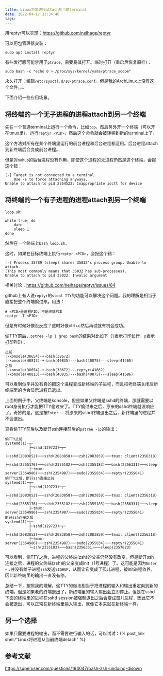 ```yaml
---
title: Linux将某进程attach到当前terminal
date: 2022-04-17 13:34:46
tags:
---
```


用reptyr可以实现：<https://github.com/nelhage/reptyr>

可以用包管理器安装：

```shell
sudo apt install reptyr
```

有些发行版可能禁用了`ptrace`，需要将其打开。临时打开（重启后恢复原样）：

```shell
sudo bash -c "echo 0 > /proc/sys/kernel/yama/ptrace_scope"
```

永久打开：编辑`/etc/sysctl.d/10-ptrace.conf`。但是我的ArchLinux上没有这个文件。。。

下面介绍一些应用场景。

## 将终端的一个无子进程的进程attach到另一个终端

先在一个普通terminal上运行一个命令，比如`top`，然后另外开一个终端（可以开在tmux里），运行`reptyr <PID>`，然后这个命令就会被转移到新的terminal上了。

这个方法对所有在某个终端里运行的前台进程和后台进程都适用。后台进程attach到新终端后会变成前台进程。

但是对`nohup`的后台进程没有作用，即使这个进程的父进程仍然是这个终端。会报这个错：

```text
[-] Target is not connected to a terminal.
    Use -s to force attaching anyways.
Unable to attach to pid 2354522: Inappropriate ioctl for device
```

## 将终端的一个有子进程的进程attach到另一个终端

`loop.sh`:

```shell
while true; do
	date
	sleep 1
done
```

然后在一个终端上`bash loop.sh`。

这时，如果在目标终端上执行`reptyr <PID>`，会报这个错：

```text
[-] Process 35789 (sleep) shares 35032's process group. Unable to attach.
(This most commonly means that 35032 has sub-processes).
Unable to attach to pid 35032: Invalid argument
```

相关讨论：<https://github.com/nelhage/reptyr/issues/84>

github上有人说`reptyr`的`steal TTY`的功能可以解决这个问题。我的理解是相当于直接把整个终端偷过来。用法：

```shell
# <PID>是进程PID，不是终端PID
reptyr -T <PID>
```

但是有时候好像没反应？这时好像ctrl+c然后再试就有机会成功。

偷TTY前后，`pstree -lp | grep bash`的结果对比如下（`l`表示打印长行，`p`表示打印PID）：

```text
之前
|-konsole(38654)-+-bash(38672)
|-konsole(40813)-+-bash(40835)---bash(40875)---sleep(41465)
之后
|-konsole(38654)-+-bash(38672)---reptyr(41662)
|-konsole(40813)-+-bash(40835)---bash(40875)---sleep(41686)
```

可以看到似乎并没有真的把这个进程变成新终端的子进程，而且把老终端关闭后新终端里的也会显示进程已退出。

上面的例子中，父终端是konsole，但是如果父终端是sshd的终端，那就需要以root身份执行才能把TTY偷过来了。TTY偷过来之后，原来的sshd终端就没响应了。奇妙的是，这是按`Enter` `~` `.`将原来的sshd终端退出之后，新终端里的进程并不会退出。

查看偷TTY前后以及断开ssh连接前后的`pstree -lp`的输出：

```text
偷TTY之前
systemd(1)─┬─
           ├─sshd(129723)─┬─
           │              ├─sshd(2083852)───sshd(2083858)───zsh(2083859)───tmux: client(2356318)
           │              ├─sshd(2355176)───sshd(2355182)───zsh(2355183)───bash(2356331)───sleep(2356373)
           ├─tmux: server(2354986)───zsh(2354987)───sudo(2355034)───reptyr(2355041)
偷TTY之后，断开ssh连接之前
systemd(1)─┬─
           ├─sshd(129723)─┬─
           │              ├─sshd(2083852)───sshd(2083858)───zsh(2083859)───tmux: client(2356318)
           │              ├─sshd(2355176)───sshd(2355182)───zsh(2355183)───bash(2356331)───sleep(2356783)
           ├─tmux: server(2354986)───zsh(2354987)───sudo(2355034)───reptyr(2355041)
断开ssh连接之后
systemd(1)─┬─
           ├─sshd(129723)─┬─
           │              ├─sshd(2083852)───sshd(2083858)───zsh(2083859)───tmux: client(2356318)
           ├─tmux: server(2354986)───zsh(2354987)───sudo(2355034)───reptyr(2355041)
           └─zsh(2355183)───bash(2356331)───sleep(2357023)
```

可以看到，偷TTY之后，进程的父终端(zsh)的父亲仍然没有改变，但是断开ssh连接之后，进程的父终端(zsh)的父亲变成init（1号进程）了。这可能是因为`Enter` `~` `.`并没有给子进程`zsh`发送`SIGHUP`，从而让它变成了孤儿进程，被init进程收养，因此新终端里的输出一直没有停。

总结一下，按照我的理解，偷TTY的做法相当于把进程的输入和输出重定向到新的终端，但是如果老的终端退出了，新终端里的输入输出会立即停止。但是在sshd下面的终端里的进程在sshd session被强制退出之后会变成孤儿进程，因此它不会被退出，可以正常在新终端里输入输出，就像它本来就在新终端一样。

## 另一个选择

如果只需要进程的输出，而不需要进行输入的话，可以试试：{% post_link shell/"Linux将进程从当前终端detach" %}

## 参考文献

<https://superuser.com/questions/184047/bash-zsh-undoing-disown>
